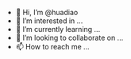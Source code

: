 - 👋 Hi, I’m @huadiao
- 👀 I’m interested in ...
- 🌱 I’m currently learning ...
- 💞️ I’m looking to collaborate on ...
- 📫 How to reach me ...

<!---
huadiao/huadiao is a ✨ special ✨ repository because its `README.md` (this file) appears on your GitHub profile.
You can click the Preview link to take a look at your changes.
--->
